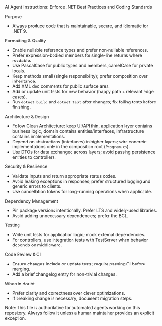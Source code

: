 AI Agent Instructions: Enforce .NET Best Practices and Coding Standards

Purpose

- Always produce code that is maintainable, secure, and idiomatic for .NET 9.

Formatting & Quality

- Enable nullable reference types and prefer non-nullable references.
- Prefer expression-bodied members for single-line returns where readable.
- Use PascalCase for public types and members, camelCase for private locals.
- Keep methods small (single responsibility); prefer composition over inheritance.
- Add XML doc comments for public surface area.
- Add or update unit tests for new behavior (happy path + relevant edge cases).
- Run `dotnet build` and `dotnet test` after changes; fix failing tests before finishing.

Architecture & Design

- Follow Clean Architecture: keep UI/API thin, application layer contains business logic, domain contains entities/interfaces, infrastructure contains implementations.
- Depend on abstractions (interfaces) in higher layers; wire concrete implementations only in the composition root (`Program.cs`).
- Use DTOs for data exchanged across layers; avoid passing persistence entities to controllers.

Security & Resilience

- Validate inputs and return appropriate status codes.
- Avoid leaking exceptions in responses; prefer structured logging and generic errors to clients.
- Use cancellation tokens for long-running operations when applicable.

Dependency Management

- Pin package versions intentionally. Prefer LTS and widely-used libraries.
- Avoid adding unnecessary dependencies; prefer the BCL.

Testing

- Write unit tests for application logic; mock external dependencies.
- For controllers, use integration tests with TestServer when behavior depends on middleware.

Code Review & CI

- Ensure changes include or update tests; require passing CI before merging.
- Add a brief changelog entry for non-trivial changes.

When in doubt

- Prefer clarity and correctness over clever optimizations.
- If breaking change is necessary, document migration steps.

Note: This file is authoritative for automated agents working on this repository. Always follow it unless a human maintainer provides an explicit exception.

